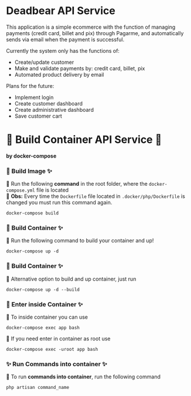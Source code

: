 # Deadbear API Service

This application is a simple ecommerce with the function of managing payments (credit card, billet and pix) through Pagarme, and automatically sends via email when the payment is successful.

Currently the system only has the functions of:
- Create/update customer
- Make and validate payments by: credit card, billet, pix
- Automated product delivery by email

Plans for the future:
- Implement login
- Create customer dashboard
- Create administrative dashboard
- Save customer cart

# 🎉 Build Container API Service  🎉 #
**by docker-compose**

### 🐳 Build Image ✨ ###
📌 Run the following **command** in the root folder, where the `docker-compose.yml` file is located
<br>
🚨 **Obs:** Every time the `Dockerfile` file located in `.docker/php/Dockerfile` is changed you must run this command again.
```shell
docker-compose build
```

### 🐳 Build Container ✨ ###
📌 Run the following command to build your container and up!
```shell
docker-compose up -d
```

### 🐳 Build Container ✨ ###
📌 Alternative option to build and up container, just run
```shell
docker-compose up -d --build
```

### 🐳 Enter inside Container ✨ ###
📌 To inside container you can use
```shell
docker-compose exec app bash
```

📌 If you need enter in container as root use
```shell
docker-compose exec -uroot app bash
```

### ✨ Run Commands into container ✨ ###
📌 To run **commands into container**, run the following command
```shell
php artisan command_name
``` 



